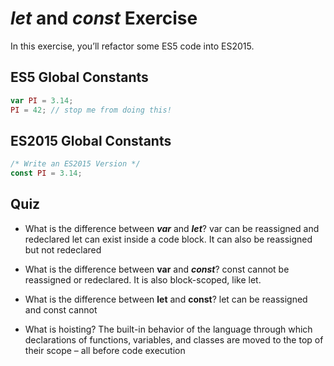 # ***let* and *const* Exercise**

In this exercise, you’ll refactor some ES5 code into ES2015.

## **ES5 Global Constants**

```jsx
var PI = 3.14;
PI = 42; // stop me from doing this!
```

## **ES2015 Global Constants**

```jsx
/* Write an ES2015 Version */
const PI = 3.14;
```

## **Quiz**

- What is the difference between ***var*** and ***let***?
var can be reassigned and redeclared
let can exist inside a code block. It can also be reassigned but not redeclared

- What is the difference between **var** and ***const***?
const cannot be reassigned or redeclared. It is also block-scoped, like let.

- What is the difference between **let** and **const**?
let can be reassigned and const cannot

- What is hoisting?
The built-in behavior of the language through which declarations of functions, variables, and classes are moved to the top of their scope – all before code execution